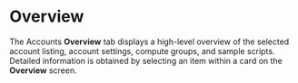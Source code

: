 # Overview
[#dns1631294217386]: #dns1631294217386

The Accounts **Overview** tab displays a high-level overview of the selected account listing, account settings, compute groups, and sample scripts. Detailed information is obtained by selecting an item within a card on the **Overview** screen.

